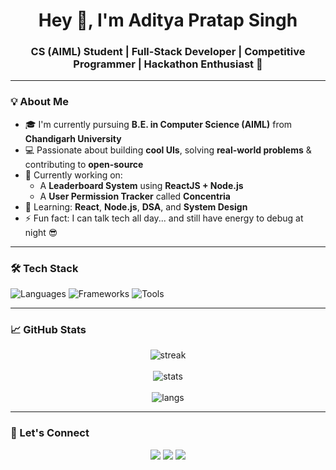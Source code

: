 <h1 align="center">Hey 👋, I'm Aditya Pratap Singh</h1>
<h3 align="center">CS (AIML) Student | Full-Stack Developer | Competitive Programmer | Hackathon Enthusiast 🚀</h3>

---

### 💡 About Me

- 🎓 I'm currently pursuing **B.E. in Computer Science (AIML)** from **Chandigarh University**  
- 💻 Passionate about building **cool UIs**, solving **real-world problems** & contributing to **open-source**
- 🔭 Currently working on:  
  - A **Leaderboard System** using **ReactJS + Node.js**  
  - A **User Permission Tracker** called **Concentria**
- 🌱 Learning: **React**, **Node.js**, **DSA**, and **System Design**
- ⚡ Fun fact: I can talk tech all day... and still have energy to debug at night 😎

---

### 🛠️ Tech Stack

![Languages](https://skillicons.dev/icons?i=cpp,python,js,html,css)
![Frameworks](https://skillicons.dev/icons?i=react,nodejs,express,tailwind)
![Tools](https://skillicons.dev/icons?i=git,github,vscode,figma,linux)

---

### 📈 GitHub Stats

<p align="center">
  <img src="https://github-readme-streak-stats.herokuapp.com/?user=adi-nood&theme=react" alt="streak" />
  <br><br>
  <img src="https://github-readme-stats.vercel.app/api?username=adi-nood&show_icons=true&theme=tokyonight&hide=prs" alt="stats" />
  <br><br>
  <img src="https://github-readme-stats.vercel.app/api/top-langs/?username=adi-nood&layout=compact&theme=tokyonight" alt="langs" />
</p>

---

### 🔗 Let's Connect

<p align="center">
  <a href="https://www.linkedin.com/in/aditya-pratap-singh-25a780241/"><img src="https://skillicons.dev/icons?i=linkedin" /></a>
  <a href="mailto:adityasingh.nood@gmail.com"><img src="https://img.shields.io/badge/Gmail-D14836?style=for-the-badge&logo=gmail&logoColor=white" /></a>
  <a href="https://github.com/adi-nood"><img src="https://skillicons.dev/icons?i=github" /></a>
</p>


